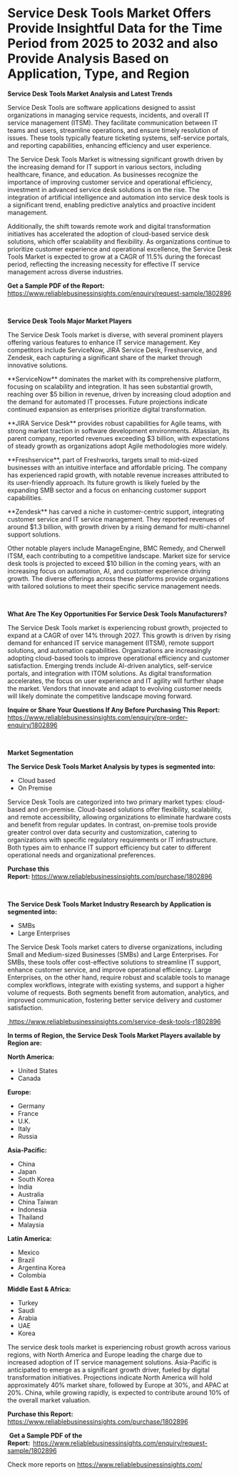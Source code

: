 <p><h1>Service Desk Tools Market Offers Provide Insightful Data for the Time Period from 2025 to 2032 and also Provide Analysis Based on Application, Type, and Region</h1></p><p><strong>Service Desk Tools Market Analysis and Latest Trends</strong></p>
<p><p>Service Desk Tools are software applications designed to assist organizations in managing service requests, incidents, and overall IT service management (ITSM). They facilitate communication between IT teams and users, streamline operations, and ensure timely resolution of issues. These tools typically feature ticketing systems, self-service portals, and reporting capabilities, enhancing efficiency and user experience.</p><p>The Service Desk Tools Market is witnessing significant growth driven by the increasing demand for IT support in various sectors, including healthcare, finance, and education. As businesses recognize the importance of improving customer service and operational efficiency, investment in advanced service desk solutions is on the rise. The integration of artificial intelligence and automation into service desk tools is a significant trend, enabling predictive analytics and proactive incident management.</p><p>Additionally, the shift towards remote work and digital transformation initiatives has accelerated the adoption of cloud-based service desk solutions, which offer scalability and flexibility. As organizations continue to prioritize customer experience and operational excellence, the Service Desk Tools Market is expected to grow at a CAGR of 11.5% during the forecast period, reflecting the increasing necessity for effective IT service management across diverse industries.</p></p>
<p><strong>Get a Sample PDF of the Report:&nbsp;</strong> <a href="https://www.reliablebusinessinsights.com/enquiry/request-sample/1802896?utm_campaign=3083&utm_medium=2&utm_source=Github&utm_content=ia&utm_term=10032025&utm_id=service-desk-tools">https://www.reliablebusinessinsights.com/enquiry/request-sample/1802896</a></p>
<p>&nbsp;</p>
<p><strong>Service Desk Tools Major Market Players</strong></p>
<p><p>The Service Desk Tools market is diverse, with several prominent players offering various features to enhance IT service management. Key competitors include ServiceNow, JIRA Service Desk, Freshservice, and Zendesk, each capturing a significant share of the market through innovative solutions.</p><p>**ServiceNow** dominates the market with its comprehensive platform, focusing on scalability and integration. It has seen substantial growth, reaching over $5 billion in revenue, driven by increasing cloud adoption and the demand for automated IT processes. Future projections indicate continued expansion as enterprises prioritize digital transformation.</p><p>**JIRA Service Desk** provides robust capabilities for Agile teams, with strong market traction in software development environments. Atlassian, its parent company, reported revenues exceeding $3 billion, with expectations of steady growth as organizations adopt Agile methodologies more widely.</p><p>**Freshservice**, part of Freshworks, targets small to mid-sized businesses with an intuitive interface and affordable pricing. The company has experienced rapid growth, with notable revenue increases attributed to its user-friendly approach. Its future growth is likely fueled by the expanding SMB sector and a focus on enhancing customer support capabilities.</p><p>**Zendesk** has carved a niche in customer-centric support, integrating customer service and IT service management. They reported revenues of around $1.3 billion, with growth driven by a rising demand for multi-channel support solutions.</p><p>Other notable players include ManageEngine, BMC Remedy, and Cherwell ITSM, each contributing to a competitive landscape. Market size for service desk tools is projected to exceed $10 billion in the coming years, with an increasing focus on automation, AI, and customer experience driving growth. The diverse offerings across these platforms provide organizations with tailored solutions to meet their specific service management needs.</p></p>
<p>&nbsp;</p>
<p><strong>What Are The Key Opportunities For Service Desk Tools Manufacturers?</strong></p>
<p><p>The Service Desk Tools market is experiencing robust growth, projected to expand at a CAGR of over 14% through 2027. This growth is driven by rising demand for enhanced IT service management (ITSM), remote support solutions, and automation capabilities. Organizations are increasingly adopting cloud-based tools to improve operational efficiency and customer satisfaction. Emerging trends include AI-driven analytics, self-service portals, and integration with ITOM solutions. As digital transformation accelerates, the focus on user experience and IT agility will further shape the market. Vendors that innovate and adapt to evolving customer needs will likely dominate the competitive landscape moving forward.</p></p>
<p><strong>Inquire or Share Your Questions If Any Before Purchasing This Report:</strong> <a href="https://www.reliablebusinessinsights.com/enquiry/pre-order-enquiry/1802896?utm_campaign=3083&utm_medium=2&utm_source=Github&utm_content=ia&utm_term=10032025&utm_id=service-desk-tools">https://www.reliablebusinessinsights.com/enquiry/pre-order-enquiry/1802896</a></p>
<p>&nbsp;</p>
<p><strong>Market Segmentation</strong></p>
<p><strong>The Service Desk Tools Market Analysis by types is segmented into:</strong></p>
<p><ul><li>Cloud based</li><li>On Premise</li></ul></p>
<p><p>Service Desk Tools are categorized into two primary market types: cloud-based and on-premise. Cloud-based solutions offer flexibility, scalability, and remote accessibility, allowing organizations to eliminate hardware costs and benefit from regular updates. In contrast, on-premise tools provide greater control over data security and customization, catering to organizations with specific regulatory requirements or IT infrastructure. Both types aim to enhance IT support efficiency but cater to different operational needs and organizational preferences.</p></p>
<p><strong>Purchase this Report:&nbsp;</strong><a href="https://www.reliablebusinessinsights.com/purchase/1802896?utm_campaign=3083&utm_medium=2&utm_source=Github&utm_content=ia&utm_term=10032025&utm_id=service-desk-tools">https://www.reliablebusinessinsights.com/purchase/1802896</a></p>
<p>&nbsp;</p>
<p><strong>The Service Desk Tools Market Industry Research by Application is segmented into:</strong></p>
<p><ul><li>SMBs</li><li>Large Enterprises</li></ul></p>
<p><p>The Service Desk Tools market caters to diverse organizations, including Small and Medium-sized Businesses (SMBs) and Large Enterprises. For SMBs, these tools offer cost-effective solutions to streamline IT support, enhance customer service, and improve operational efficiency. Large Enterprises, on the other hand, require robust and scalable tools to manage complex workflows, integrate with existing systems, and support a higher volume of requests. Both segments benefit from automation, analytics, and improved communication, fostering better service delivery and customer satisfaction.</p></p>
<p><a href="https://www.reliablebusinessinsights.com/service-desk-tools-r1802896?utm_campaign=3083&utm_medium=2&utm_source=Github&utm_content=ia&utm_term=10032025&utm_id=service-desk-tools">&nbsp;https://www.reliablebusinessinsights.com/service-desk-tools-r1802896</a></p>
<p><strong>In terms of Region, the Service Desk Tools Market Players available by Region are:</strong></p>
<p>
    <p> <strong> North America: </strong>
        <ul>
            <li>United States</li>
            <li>Canada</li>
        </ul>
        </p> 
    <p> <strong> Europe: </strong>
        <ul>
            <li>Germany</li>
            <li>France</li>
            <li>U.K.</li>
            <li>Italy</li>
            <li>Russia</li>
        </ul>
        </p> 
    <p> <strong> Asia-Pacific: </strong>
        <ul>
            <li>China</li>
            <li>Japan</li>
            <li>South Korea</li>
            <li>India</li>
            <li>Australia</li>
            <li>China Taiwan</li>
            <li>Indonesia</li>
            <li>Thailand</li>
            <li>Malaysia</li>
        </ul>
        </p> 
    <p> <strong> Latin America: </strong>
        <ul>
            <li>Mexico</li>
            <li>Brazil</li>
            <li>Argentina Korea</li>
            <li>Colombia</li>
        </ul>
        </p> 
    <p> <strong> Middle East & Africa: </strong>
        <ul>
            <li>Turkey</li>
            <li>Saudi</li>
            <li>Arabia</li>
            <li>UAE</li>
            <li>Korea</li>
        </ul>
    </p>
    </p>
<p><p>The service desk tools market is experiencing robust growth across various regions, with North America and Europe leading the charge due to increased adoption of IT service management solutions. Asia-Pacific is anticipated to emerge as a significant growth driver, fueled by digital transformation initiatives. Projections indicate North America will hold approximately 40% market share, followed by Europe at 30%, and APAC at 20%. China, while growing rapidly, is expected to contribute around 10% of the overall market valuation.</p></p>
<p><strong>Purchase this Report: </strong><a href="https://www.reliablebusinessinsights.com/purchase/1802896?utm_campaign=3083&utm_medium=2&utm_source=Github&utm_content=ia&utm_term=10032025&utm_id=service-desk-tools">https://www.reliablebusinessinsights.com/purchase/1802896</a></p>
<p>&nbsp;<strong>Get a Sample PDF of the Report:&nbsp;&nbsp;</strong><a href="https://www.reliablebusinessinsights.com/enquiry/request-sample/1802896?utm_campaign=3083&utm_medium=2&utm_source=Github&utm_content=ia&utm_term=10032025&utm_id=service-desk-tools">https://www.reliablebusinessinsights.com/enquiry/request-sample/1802896</a></p>
<p><strong></strong></p>
<p>Check more reports on <a href="https://www.reliablebusinessinsights.com/?utm_campaign=3083&utm_medium=2&utm_source=Github&utm_content=ia&utm_term=10032025&utm_id=service-desk-tools">https://www.reliablebusinessinsights.com/</a></p>